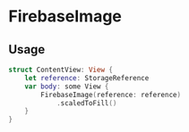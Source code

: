 # FirebaseImage

## Usage
```swift
struct ContentView: View {
    let reference: StorageReference
    var body: some View {
        FirebaseImage(reference: reference)
            .scaledToFill()
    }
}
```
